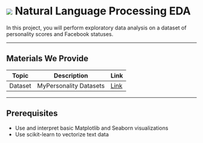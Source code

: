 # ![](https://ga-dash.s3.amazonaws.com/production/assets/logo-9f88ae6c9c3871690e33280fcf557f33.png) Natural Language Processing EDA

In this project, you will perform exploratory data analysis on a dataset of personality scores and Facebook statuses.

---

## Materials We Provide

| Topic | Description | Link |
| --- | --- | --- |
| Dataset | MyPersonality Datasets | [Link](./data) |

---

## Prerequisites

- Use and interpret basic Matplotlib and Seaborn visualizations
- Use scikit-learn to vectorize text data